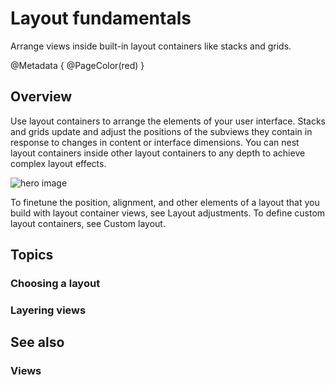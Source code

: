# Layout fundamentals

Arrange views inside built-in layout containers like stacks and grids.

@Metadata {
    @PageColor(red)
}

## Overview

Use layout containers to arrange the elements of your user interface. Stacks and grids update and adjust the positions of the subviews they contain in response to changes in content or interface dimensions. You can nest layout containers inside other layout containers to any depth to achieve complex layout effects.

![hero image](layout-fundamentals-hero)

To finetune the position, alignment, and other elements of a layout that you build with layout container views, see Layout adjustments. To define custom layout containers, see Custom layout.

## Topics

### Choosing a layout

### Layering views

## See also
### Views
